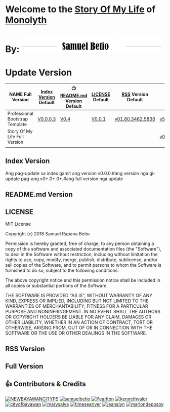 Welcome to the
[Story Of My Life][1] of [Monolyth][13]
=====================


By: [![storyofmylife version][som-image]][som-url]
==================================================


Update Version
==============

|NAME Full Version              |[Index Version][2] Default    |:tv: [README.md Version][3] Default     | [LICENSE][4] Default  |[RSS][5] Version Default      |[Full Version][6] Default    |
|-------------------------------|--------------------- |--------------------------------|----------------|-----------------------|---------------------|
|Professional Bootstrap Template|[V0.0.0.3][7]         |[V0.4][8]                       |[V0.0.1][9]     |[v01.80.3462.5836][10] |[v5.80.3462.5836][11]|
|Story Of My Life Full Version  |                      |                                |                |                       |[v02.04.0001.0001][12]|
|                               |                      |                                |                |                       |                     |



## Index Version
Ang pag-update sa index gamit ang version v0.0.0.#ang version nga gi-update pag-ang v0+.0+.0+.#ang full version nga update

## README.md Version

## LICENSE
MIT License

Copyright (c) 2018 Samuel Rapana Betio

Permission is hereby granted, free of charge, to any person obtaining a copy
of this software and associated documentation files (the "Software"), to deal
in the Software without restriction, including without limitation the rights
to use, copy, modify, merge, publish, distribute, sublicense, and/or sell
copies of the Software, and to permit persons to whom the Software is
furnished to do so, subject to the following conditions:

The above copyright notice and this permission notice shall be included in all
copies or substantial portions of the Software.

THE SOFTWARE IS PROVIDED "AS IS", WITHOUT WARRANTY OF ANY KIND, EXPRESS OR
IMPLIED, INCLUDING BUT NOT LIMITED TO THE WARRANTIES OF MERCHANTABILITY,
FITNESS FOR A PARTICULAR PURPOSE AND NONINFRINGEMENT. IN NO EVENT SHALL THE
AUTHORS OR COPYRIGHT HOLDERS BE LIABLE FOR ANY CLAIM, DAMAGES OR OTHER
LIABILITY, WHETHER IN AN ACTION OF CONTRACT, TORT OR OTHERWISE, ARISING FROM,
OUT OF OR IN CONNECTION WITH THE SOFTWARE OR THE USE OR OTHER DEALINGS IN THE
SOFTWARE.


## RSS Version

## Full Version


## :thumbsup: Contributors & Credits
[![NEWBAYAWANCITYPS][NEWBAYAWANCITYPS]][NEWBAYAWANCITYPS-url]
[![samuelbetio][samuelbetio]][samuelbetio-url]
[![Pearlton][Pearlton]][Pearlton-url]
[![kennethvalor][kennethvalor]][kennethvalor-url]
[![cityofbayawan][cityofbayawan]][cityofbayawan-url]
[![marysalva][marysalva]][marysalva-url]
[![timeseariver][timeseariver]][timeseariver-url]
[![jeanalyn][jeanalyn]][jeanalyn-url]
[![marlondeposoy][marlondeposoy]][marlondeposoy-url]







[1]: https://samuelbetio.github.io/storyofmylife
[2]: #index-version
[3]: #readmemd-version
[4]: #license
[5]: #rss-version
[6]: #full-version
[7]: https://github.com/samuelbetio/storyofmylife/releases/tag/v0.0.0.3
[8]: https://github.com/samuelbetio/storyofmylife/releases/tag/v0.4
[9]: https://github.com/samuelbetio/storyofmylife/releases/tag/v0.0.1
[10]: https://github.com/samuelbetio/storyofmylife/releases/tag/v01.80.3462.5836
[11]: https://github.com/samuelbetio/storyofmylife/releases/tag/v5.80.3462.5836
[12]: https://github.com/samuelbetio/storyofmylife/releases/tag/v02.04.0001.0001
[13]: https://samuelbetio.github.io/storyofmylife/views/login.html
[som-image]: https://github.com/samuelbetio/storyofmylife/blob/master/assets/img/logo.png
[som-url]: https://github.com/samuelbetio/storyofmylife/releases
[samuelbetio]: https://github.com/samuelbetio.png?size=40
[samuelbetio-url]: https://github.com/samuelbetio
[NEWBAYAWANCITYPS]: https://github.com/NEWBAYAWANCITYPS.png?size=40
[NEWBAYAWANCITYPS-url]: https://github.com/NEWBAYAWANCITYPS
[Pearlton]: https://github.com/Pearlton.png?size=40
[Pearlton-url]: https://github.com/Pearlton
[kennethvalor]: https://github.com/kennethvalor.png?size=40
[kennethvalor-url]: https://github.com/kennethvalor
[cityofbayawan]: https://github.com/cityofbayawan.png?size=40
[cityofbayawan-url]: https://github.com/cityofbayawan
[marysalva]: https://github.com/marysalva.png?size=40
[marysalva-url]: https://github.com/marysalva
[timeseariver]: https://github.com/timeseariver.png?size=40
[timeseariver-url]: https://github.com/timeseariver
[jeanalyn]: https://github.com/jeanalyn.png?size=40
[jeanalyn-url]: https://github.com/jeanalyn
[marlondeposoy]: https://github.com/marlondeposoy.png?size=40
[marlondeposoy-url]: https://github.com/marlondeposoy
